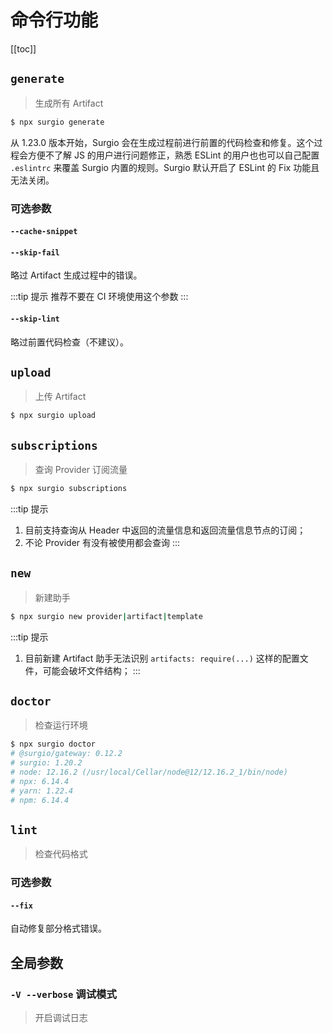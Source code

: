 # 命令行功能

[[toc]]

## `generate`

> 生成所有 Artifact

```bash
$ npx surgio generate
```

从 1.23.0 版本开始，Surgio 会在生成过程前进行前置的代码检查和修复。这个过程会方便不了解 JS 的用户进行问题修正，熟悉 ESLint 的用户也也可以自己配置 `.eslintrc` 来覆盖 Surgio 内置的规则。Surgio 默认开启了 ESLint 的 Fix 功能且无法关闭。

### 可选参数

#### `--cache-snippet`



#### `--skip-fail`

略过 Artifact 生成过程中的错误。

:::tip 提示
推荐不要在 CI 环境使用这个参数
:::

#### `--skip-lint`

略过前置代码检查（不建议）。

## `upload`

> 上传 Artifact

```bash
$ npx surgio upload
```

## `subscriptions`

> 查询 Provider 订阅流量

```bash
$ npx surgio subscriptions
```

:::tip 提示
1. 目前支持查询从 Header 中返回的流量信息和返回流量信息节点的订阅；
2. 不论 Provider 有没有被使用都会查询
:::

## `new`

> 新建助手

```bash
$ npx surgio new provider|artifact|template
```

:::tip 提示
1. 目前新建 Artifact 助手无法识别 `artifacts: require(...)` 这样的配置文件，可能会破坏文件结构；
:::

## `doctor`

> 检查运行环境

```bash
$ npx surgio doctor
# @surgio/gateway: 0.12.2
# surgio: 1.20.2
# node: 12.16.2 (/usr/local/Cellar/node@12/12.16.2_1/bin/node)
# npx: 6.14.4
# yarn: 1.22.4
# npm: 6.14.4
```

## `lint`

> 检查代码格式 <Badge text="v2.0.0" vertical="middle" />

### 可选参数

#### `--fix`

自动修复部分格式错误。

## 全局参数

### `-V --verbose` 调试模式

> 开启调试日志
